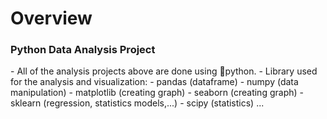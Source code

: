 # Overview
<h3 align="left">Python Data Analysis Project</h3>
- All of the analysis projects above are done using 🐍python.
- Library used for the analysis and visualization:
  - pandas (dataframe)
  - numpy (data manipulation)
  - matplotlib (creating graph)
  - seaborn (creating graph)
  - sklearn (regression, statistics models,...)
  - scipy (statistics) ...
  
